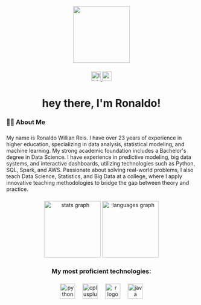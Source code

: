 <div align="center">
  <img height="150" src="https://img.freepik.com/fotos-premium/papel-de-parede-inspirado-em-ciencia-de-dados-representando-o-processo-visual-e-moderno-de-limpeza-de-coleta-de-dados_636705-12285.jpg?w=1060"  />
</div>

###

<div align="center">
  <a href=" linkedin.com/in/ronaldo-willian-reis " target="_blank">
    <img src="https://img.shields.io/static/v1?message=LinkedIn&logo=linkedin&label=&color=0077B5&logoColor=white&labelColor=&style=for-the-badge" height="25" alt="linkedin logo"  />
  </a>
  <a href="mailto:reisrw@gmail.com" target="_blank">
    <img src="https://img.shields.io/static/v1?message=Gmail&logo=gmail&label=&color=D14836&logoColor=white&labelColor=&style=for-the-badge" height="25" alt="gmail logo"  />
  </a>
</div>

###

<h1 align="center">hey there, I'm Ronaldo!</h1>

###

<h3 align="left">👩‍💻  About Me</h3>

###

<p align="left">My name is Ronaldo Willian Reis. I have over 23 years of experience in higher education, specializing in data analysis, statistical modeling, and machine learning. My strong academic foundation includes a Bachelor's degree in Data Science. I have experience in predictive modeling, big data systems, and interactive dashboards, utilizing technologies such as Python, SQL, Spark, and AWS. Passionate about solving real-world problems, I also teach Data Science, Statistics, and Big Data at a college, where I apply innovative teaching methodologies to bridge the gap between theory and practice.</p>

###

<div align="left">
</div>

###

<div align="center">
  <img src="https://github-readme-stats.vercel.app/api?username=reisrw&hide_title=false&hide_rank=false&show_icons=true&include_all_commits=true&count_private=true&disable_animations=false&theme=dracula&locale=en&hide_border=false&order=1" height="150" alt="stats graph"  />
  <img src="https://github-readme-stats.vercel.app/api/top-langs?username=reisrw&locale=en&hide_title=false&layout=compact&card_width=320&langs_count=5&theme=dracula&hide_border=false&order=2" height="150" alt="languages graph"  />
</div>

###

<h3 align="center">My most proficient technologies:</h3>

###

<div align="center">
  <img src="https://cdn.jsdelivr.net/gh/devicons/devicon/icons/python/python-original.svg" height="40" alt="python logo"  />
  <img width="12" />
  <img src="https://cdn.jsdelivr.net/gh/devicons/devicon/icons/cplusplus/cplusplus-original.svg" height="40" alt="cplusplus logo"  />
  <img width="12" />
  <img src="https://cdn.jsdelivr.net/gh/devicons/devicon/icons/r/r-original.svg" height="40" alt="r logo"  />
  <img width="12" />
  <img src="https://cdn.jsdelivr.net/gh/devicons/devicon/icons/java/java-original.svg" height="40" alt="java logo"  />
</div>

###
